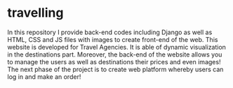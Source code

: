 # travelling
In this repository I provide back-end codes including Django as well as HTML, CSS and JS files with images to create front-end of the web. This website is developed for Travel Agencies. It is able of dynamic visualization in the destinations part. Moreover, the back-end of the website allows you to manage the users as well as destinations their prices and even images! The next phase of the project is to create web platform whereby users can log in and make an order!
